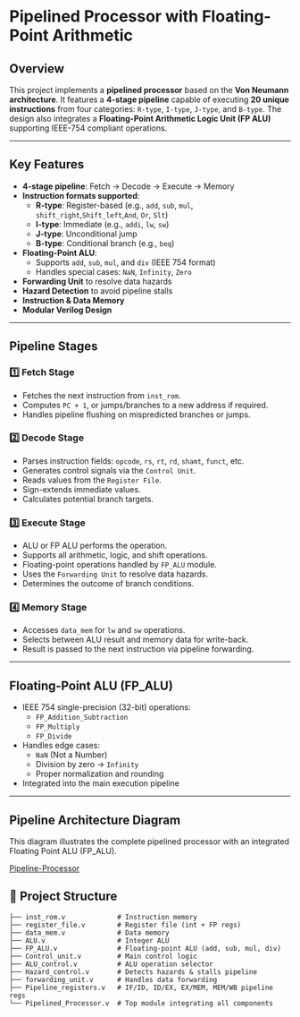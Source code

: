 # Pipelined Processor with Floating-Point Arithmetic

## Overview

This project implements a **pipelined processor** based on the **Von Neumann architecture**. It features a **4-stage pipeline** capable of executing **20 unique instructions** from four categories: `R-type`, `I-type`, `J-type`, and `B-type`. The design also integrates a **Floating-Point Arithmetic Logic Unit (FP ALU)** supporting IEEE-754 compliant operations.

---

## Key Features

- **4-stage pipeline**: Fetch → Decode → Execute → Memory
- **Instruction formats supported**:
  - **R-type**: Register-based (e.g., `add`, `sub`, `mul`, `shift_right`,`Shift_left`,`And`, `Or`, `Slt`)
  - **I-type**: Immediate (e.g., `addi`, `lw`, `sw`)
  - **J-type**: Unconditional jump
  - **B-type**: Conditional branch (e.g., `beq`)
- **Floating-Point ALU**:
  - Supports `add`, `sub`, `mul`, and `div` (IEEE 754 format)
  - Handles special cases: `NaN`, `Infinity`, `Zero`
- **Forwarding Unit** to resolve data hazards
- **Hazard Detection** to avoid pipeline stalls
- **Instruction & Data Memory**
- **Modular Verilog Design**

---

## Pipeline Stages

### 1️⃣ Fetch Stage
- Fetches the next instruction from `inst_rom`.
- Computes `PC + 1`, or jumps/branches to a new address if required.
- Handles pipeline flushing on mispredicted branches or jumps.

### 2️⃣ Decode Stage
- Parses instruction fields: `opcode`, `rs`, `rt`, `rd`, `shamt`, `funct`, etc.
- Generates control signals via the `Control Unit`.
- Reads values from the `Register File`.
- Sign-extends immediate values.
- Calculates potential branch targets.

### 3️⃣ Execute Stage
- ALU or FP ALU performs the operation.
- Supports all arithmetic, logic, and shift operations.
- Floating-point operations handled by `FP_ALU` module.
- Uses the `Forwarding Unit` to resolve data hazards.
- Determines the outcome of branch conditions.

### 4️⃣ Memory Stage
- Accesses `data_mem` for `lw` and `sw` operations.
- Selects between ALU result and memory data for write-back.
- Result is passed to the next instruction via pipeline forwarding.

---

## Floating-Point ALU (FP_ALU)

- IEEE 754 single-precision (32-bit) operations:
  - `FP_Addition_Subtraction`
  - `FP_Multiply`
  - `FP_Divide`
- Handles edge cases:
  - `NaN` (Not a Number)
  - Division by zero → `Infinity`
  - Proper normalization and rounding
- Integrated into the main execution pipeline

---
## Pipeline Architecture Diagram

This diagram illustrates the complete pipelined processor with an integrated Floating Point ALU (FP_ALU).

[Pipeline-Processor](Pipelined_processor_with_floatingpointalu.png)

## 📁 Project Structure

```text
├── inst_rom.v             # Instruction memory
├── register_file.v        # Register file (int + FP regs)
├── data_mem.v             # Data memory
├── ALU.v                  # Integer ALU
├── FP_ALU.v               # Floating-point ALU (add, sub, mul, div)
├── Control_unit.v         # Main control logic
├── ALU_control.v          # ALU operation selector
├── Hazard_control.v       # Detects hazards & stalls pipeline
├── forwarding_unit.v      # Handles data forwarding
├── Pipeline_registers.v   # IF/ID, ID/EX, EX/MEM, MEM/WB pipeline regs
└── Pipelined_Processor.v  # Top module integrating all components

